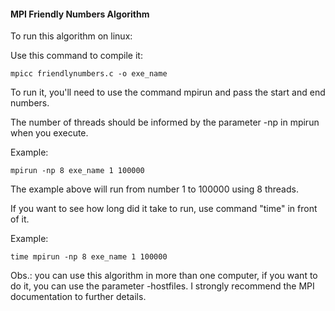 #### MPI Friendly Numbers Algorithm

To run this algorithm on linux:

Use this command to compile it:

    mpicc friendlynumbers.c -o exe_name

To run it, you'll need to use the command mpirun and pass the start and end numbers.

The number of threads should be informed by the parameter -np in mpirun when you execute.

Example:

    mpirun -np 8 exe_name 1 100000
    
The example above will run from number 1 to 100000 using 8 threads.

If you want to see how long did it take to run, use command "time" in front of it.

Example:

    time mpirun -np 8 exe_name 1 100000

Obs.: you can use this algorithm in more than one computer, if you want to do it, you can use the parameter -hostfiles. I strongly recommend the MPI documentation to further details.
